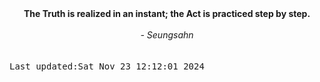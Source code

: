 
<div align="center"><b><span>The Truth is realized in an instant; the Act is practiced step by step.</span></b><br><br><i> - Seungsahn</i></div>
<br><br><kbd>Last updated:Sat Nov 23 12:12:01 2024</kbd>